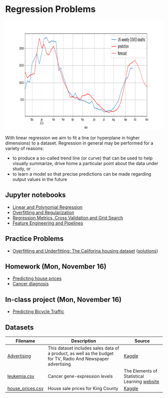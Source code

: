 # Regression Problems

<img src="covid.png" height="350" width = "1000">

With linear regression we aim to fit a line (or hyperplane in higher dimensions) to a dataset. 
Regression in general may be performed for a variety of reasons: 

- to produce a so-called trend line (or curve) that can be used to help visually summarize, drive home a particular point about the
data under study, or
- to learn a model so that precise predictions can be made regarding output values in the future


## Jupyter notebooks

- [Linear and Polynomial Regression](https://github.com/um-perez-alvaro/Data-Science-Practice/blob/master/Jupyter%20Notebooks/Regression/notebooks/Linear%20Regression.ipynb)
- [Overfitting and Regularization](https://github.com/um-perez-alvaro/Data-Science-Practice/blob/master/Jupyter%20Notebooks/Regression/notebooks/Regularization.ipynb)
- [Regression Metrics, Cross Validation and Grid Search]()
- [Feature Engineering and Pipelines]()

## Practice Problems
- [Overfitting and Underfitting: The Califorina housing dataset]() ([solutions]()) 

## Homework (Mon, November 16)
- [Predicting house prices](https://nbviewer.jupyter.org/github/um-perez-alvaro/Data-Science-Practice/blob/master/Regression/Homework/Predicting%20House%20Prices.ipynb)
- [Cancer diagnosis](https://nbviewer.jupyter.org/github/um-perez-alvaro/Data-Science-Practice/blob/master/Regression/Homework/Leukemia%20Diagnosis.ipynb)

## In-class project (Mon, November 16) 
- [Predicting Bicycle Traffic](https://nbviewer.jupyter.org/github/um-perez-alvaro/Data-Science-Practice/blob/master/Jupyter%20Notebooks/Regression/notebooks/Predicting%20Bicycle%20Traffic.ipynb)

## Datasets

Filename | Description |  Source
--- | --- |  --- 
[Advertising](https://raw.githubusercontent.com/um-perez-alvaro/Data-Science-Practice/master/Data/Advertising.csv)  | This dataset includes sales data of a product, as well as the budget for TV, Radio And Newspaper advertising | [Kaggle](https://www.kaggle.com/thorgodofthunder/tvradionewspaperadvertising)
[leukemia.csv](https://raw.githubusercontent.com/um-perez-alvaro/Data-Science-Practice/master/Data/leukemia.csv) | Cancer gene-expression levels | The Elements of Statistical Learning [website](https://web.stanford.edu/~hastie/ElemStatLearn/) 
[house_prices.csv](https://raw.githubusercontent.com/um-perez-alvaro/Data-Science-Practice/master/Data/kc_house_data.csv) | House sale prices for King County | [Kaggle](https://www.kaggle.com/harlfoxem/housesalesprediction)
